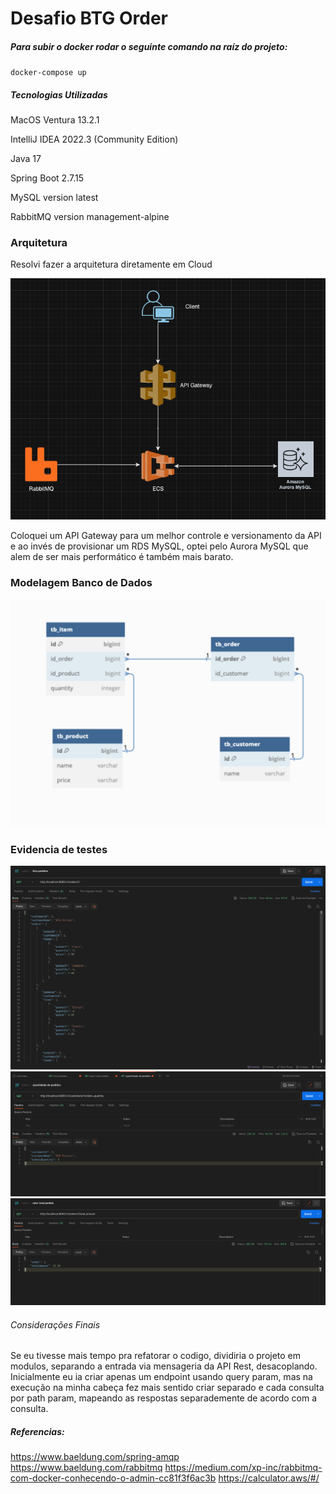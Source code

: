 # Desafio BTG Order

##### Para subir o docker rodar o seguinte comando na raíz do projeto:
`docker-compose up`

##### Tecnologias Utilizadas

MacOS Ventura 13.2.1

IntelliJ IDEA 2022.3 (Community Edition)

Java 17

Spring Boot 2.7.15

MySQL version latest

RabbitMQ version management-alpine

### Arquitetura

Resolvi fazer a arquitetura diretamente em Cloud

![modelo_cloud.png](project-images%2Fmodelo_cloud.png)

Coloquei um API Gateway para um melhor controle e versionamento da API e ao invés de provisionar um RDS MySQL, optei pelo Aurora MySQL que alem de ser mais performático é também mais barato.

### Modelagem Banco de Dados

![modelo_db.png](project-images%2Fmodelo_db.png)

### Evidencia de testes 

![request_1.png](project-images%2Frequest_1.png)
![request_2.png](project-images%2Frequest_2.png)
![request_3.png](project-images%2Frequest_3.png)

###### Considerações Finais

Se eu tivesse mais tempo pra refatorar o codigo, dividiria o projeto em modulos, separando a entrada via mensageria da API Rest, desacoplando.
Inicialmente eu ia criar apenas um endpoint usando query param, mas na execução na minha cabeça fez mais sentido criar separado e cada consulta por path param, mapeando as respostas separademente de acordo com a consulta.


##### Referencias:

https://www.baeldung.com/spring-amqp
https://www.baeldung.com/rabbitmq
https://medium.com/xp-inc/rabbitmq-com-docker-conhecendo-o-admin-cc81f3f6ac3b
https://calculator.aws/#/

